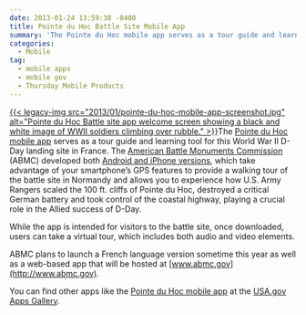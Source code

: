 ```yaml
---
date: 2013-01-24 13:59:38 -0400
title: Pointe du Hoc Battle Site Mobile App
summary: 'The Pointe du Hoc mobile app serves as a tour guide and learning tool for this World War II D-Day landing site in France. The American Battle Monuments Commission (ABMC) developed both Android'
categories:
  - Mobile
tag:
  - mobile apps
  - mobile gov
  - Thursday Mobile Products
---
```


[{{< legacy-img src="2013/01/pointe-du-hoc-mobile-app-screenshot.jpg" alt="Pointe du Hoc Battle site app welcome screen showing a black and white image of WWII soldiers climbing over rubble." >}}](https://s3.amazonaws.com/sitesusa/wp-content/uploads/sites/212/2013/01/pointe-du-hoc-mobile-app-screenshot.jpg)The [Pointe du Hoc mobile app](http://www.abmc.gov/events/PDH_APP_Release.php) serves as a tour guide and learning tool for this World War II D-Day landing site in France. The [American Battle Monuments Commission](http://www.abmc.gov/home.php) (ABMC) developed both [Android and iPhone versions](http://www.abmc.gov/events/PDH_APP_Release.php), which take advantage of your smartphone&#8217;s GPS features to provide a walking tour of the battle site in Normandy and allows you to experience how U.S. Army Rangers scaled the 100 ft. cliffs of Pointe du Hoc, destroyed a critical German battery and took control of the coastal highway, playing a crucial role in the Allied success of D-Day.

While the app is intended for visitors to the battle site, once downloaded, users can take a virtual tour, which includes both audio and video elements.

ABMC plans to launch a French language version sometime this year as well as a web-based app that will be hosted at [www.abmc.gov](http://www.abmc.gov).

You can find other apps like the [Pointe du Hoc mobile app](http://www.abmc.gov/events/PDH_APP_Release.php) at the [USA.gov Apps Gallery](http://apps.usa.gov/).